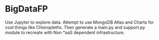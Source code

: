 # BigDataFP

Use Jupyter to explore data.
Attempt to use MongoDB Atlas and Charts for cool things like Chloropleths. 
Then generate a main.py and support.py module to recreate with Non *aaS dependent infrastructure.